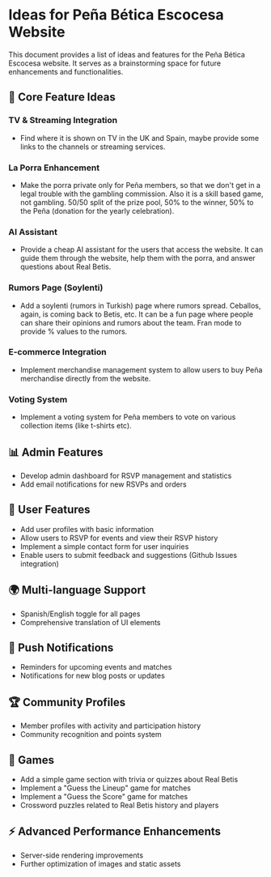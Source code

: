# Ideas for Peña Bética Escocesa Website

This document provides a list of ideas and features for the Peña Bética Escocesa website. It serves as a brainstorming space for future enhancements and functionalities.

## 🎯 **Core Feature Ideas**

### TV & Streaming Integration
* Find where it is shown on TV in the UK and Spain, maybe provide some links to the channels or streaming services.

### La Porra Enhancement
* Make the porra private only for Peña members, so that we don't get in a legal trouble with the gambling commission. Also it is a skill based game, not gambling. 50/50 split of the prize pool, 50% to the winner, 50% to the Peña (donation for the yearly celebration).

### AI Assistant
* Provide a cheap AI assistant for the users that access the website. It can guide them through the website, help them with the porra, and answer questions about Real Betis.

### Rumors Page (Soylenti)
* Add a soylenti (rumors in Turkish) page where rumors spread. Ceballos, again, is coming back to Betis, etc. It can be a fun page where people can share their opinions and rumors about the team. Fran mode to provide % values to the rumors.

### E-commerce Integration
* Implement merchandise management system to allow users to buy Peña merchandise directly from the website.

### Voting System
* Implement a voting system for Peña members to vote on various collection items (like t-shirts etc).

## 📊 **Admin Features**

* Develop admin dashboard for RSVP management and statistics
* Add email notifications for new RSVPs and orders

## 👥 **User Features**

* Add user profiles with basic information
* Allow users to RSVP for events and view their RSVP history
* Implement a simple contact form for user inquiries
* Enable users to submit feedback and suggestions (Github Issues integration)

## 🌍 **Multi-language Support**

* Spanish/English toggle for all pages
* Comprehensive translation of UI elements

## 🔔 **Push Notifications**

* Reminders for upcoming events and matches
* Notifications for new blog posts or updates

## 🏆 **Community Profiles**

* Member profiles with activity and participation history
* Community recognition and points system

## 📅 **Games**

* Add a simple game section with trivia or quizzes about Real Betis
* Implement a "Guess the Lineup" game for matches
* Implement a "Guess the Score" game for matches
* Crossword puzzles related to Real Betis history and players

## ⚡ **Advanced Performance Enhancements**

* Server-side rendering improvements
* Further optimization of images and static assets